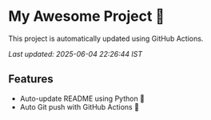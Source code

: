 # My Awesome Project 🚀

This project is automatically updated using GitHub Actions.

_Last updated: 2025-06-04 22:26:44 IST_

## Features
- Auto-update README using Python 🐍
- Auto Git push with GitHub Actions 🤖
